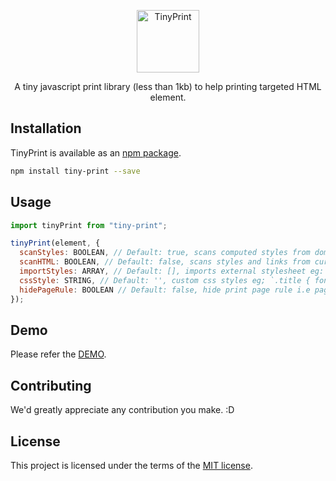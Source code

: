 <p align="center">
<a href="https://ajainvivek.github.io/tiny-print/" target="_blank">
<img alt="TinyPrint" title="TinyPrint" src="https://image.flaticon.com/icons/svg/1497/1497542.svg" height="100">
</a>
</p>
<p align="center">A tiny javascript print library (less than 1kb) to help printing targeted HTML element.</p>

## Installation

TinyPrint is available as an [npm package](https://www.npmjs.com/package/tiny-print).

```sh
npm install tiny-print --save
```

## Usage

```js
import tinyPrint from "tiny-print";

tinyPrint(element, {
  scanStyles: BOOLEAN, // Default: true, scans computed styles from dom for that specific node, recommended for fixed height/width 
  scanHTML: BOOLEAN, // Default: false, scans styles and links from current html page, disable scanStyles if scanHTML is enabled
  importStyles: ARRAY, // Default: [], imports external stylesheet eg: https://cdn.com/style.css
  cssStyle: STRING, // Default: '', custom css styles eg; `.title { font-size: 14px; }`
  hidePageRule: BOOLEAN // Default: false, hide print page rule i.e page title, footer etc
});
```

## Demo

Please refer the [DEMO](https://printme.netlify.com/#/).

## Contributing

We'd greatly appreciate any contribution you make. :D

## License

This project is licensed under the terms of the
[MIT license](https://github.com/ajainvivek/tiny-print/blob/v1-beta/LICENSE).
